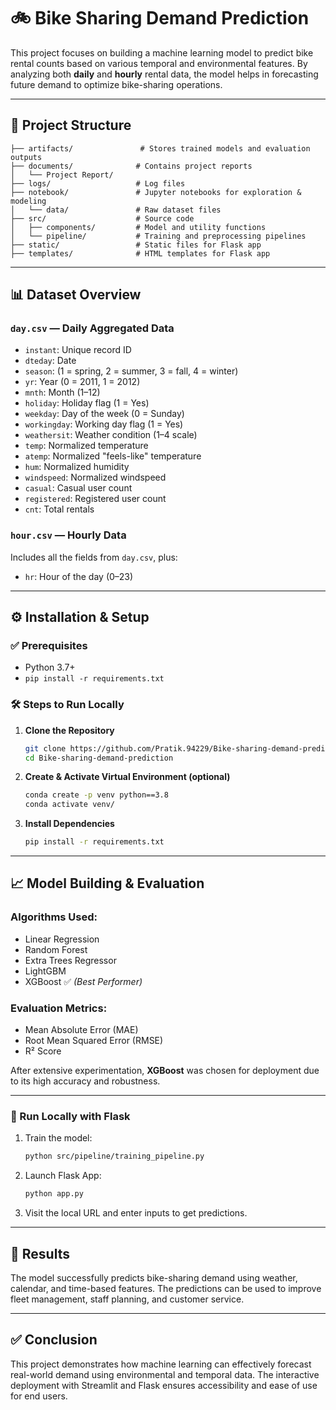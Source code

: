# 🚲 Bike Sharing Demand Prediction

This project focuses on building a machine learning model to predict bike rental counts based on various temporal and environmental features. By analyzing both **daily** and **hourly** rental data, the model helps in forecasting future demand to optimize bike-sharing operations.

---

## 📁 Project Structure

```
├── artifacts/               # Stores trained models and evaluation outputs
├── documents/              # Contains project reports
│   └── Project Report/
├── logs/                   # Log files
├── notebook/               # Jupyter notebooks for exploration & modeling
│   └── data/               # Raw dataset files
├── src/                    # Source code
│   ├── components/         # Model and utility functions
│   └── pipeline/           # Training and preprocessing pipelines
├── static/                 # Static files for Flask app
├── templates/              # HTML templates for Flask app
```

---

## 📊 Dataset Overview

### `day.csv` — Daily Aggregated Data  
- `instant`: Unique record ID  
- `dteday`: Date  
- `season`: (1 = spring, 2 = summer, 3 = fall, 4 = winter)  
- `yr`: Year (0 = 2011, 1 = 2012)  
- `mnth`: Month (1–12)  
- `holiday`: Holiday flag (1 = Yes)  
- `weekday`: Day of the week (0 = Sunday)  
- `workingday`: Working day flag (1 = Yes)  
- `weathersit`: Weather condition (1–4 scale)  
- `temp`: Normalized temperature  
- `atemp`: Normalized "feels-like" temperature  
- `hum`: Normalized humidity  
- `windspeed`: Normalized windspeed  
- `casual`: Casual user count  
- `registered`: Registered user count  
- `cnt`: Total rentals  

### `hour.csv` — Hourly Data  
Includes all the fields from `day.csv`, plus:  
- `hr`: Hour of the day (0–23)

---

## ⚙️ Installation & Setup

### ✅ Prerequisites

- Python 3.7+
- `pip install -r requirements.txt`

### 🛠️ Steps to Run Locally

1. **Clone the Repository**
   ```bash
   git clone https://github.com/Pratik.94229/Bike-sharing-demand-prediction.git
   cd Bike-sharing-demand-prediction
   ```

2. **Create & Activate Virtual Environment (optional)**
   ```bash
   conda create -p venv python==3.8
   conda activate venv/
   ```

3. **Install Dependencies**
   ```bash
   pip install -r requirements.txt
   ```

---

## 📈 Model Building & Evaluation

### Algorithms Used:
- Linear Regression  
- Random Forest  
- Extra Trees Regressor  
- LightGBM  
- XGBoost ✅ *(Best Performer)*

### Evaluation Metrics:
- Mean Absolute Error (MAE)  
- Root Mean Squared Error (RMSE)  
- R² Score  

After extensive experimentation, **XGBoost** was chosen for deployment due to its high accuracy and robustness.

---

### 🧪 Run Locally with Flask

1. Train the model:
   ```bash
   python src/pipeline/training_pipeline.py
   ```

2. Launch Flask App:
   ```bash
   python app.py
   ```

3. Visit the local URL and enter inputs to get predictions.

---

## 📌 Results

The model successfully predicts bike-sharing demand using weather, calendar, and time-based features. The predictions can be used to improve fleet management, staff planning, and customer service.

---

## ✅ Conclusion

This project demonstrates how machine learning can effectively forecast real-world demand using environmental and temporal data. The interactive deployment with Streamlit and Flask ensures accessibility and ease of use for end users.
